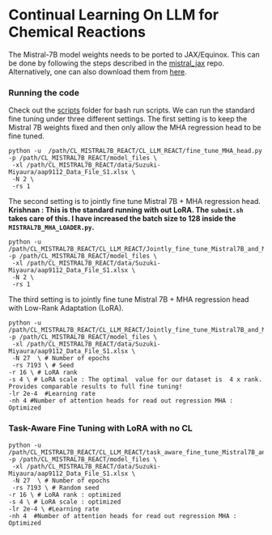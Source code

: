 # Continual Learning On LLM for Chemical Reactions

The Mistral-7B model weights needs to be ported to JAX/Equinox. This can be done by following the steps described in the [mistral_jax](https://github.com/AakashKumarNain/mistral_jax/blob/main/instructions.md) repo. Alternatively, one can also download them from [here](https://buffalo.box.com/s/ljd66kpkgte8duofz3us2zihb70btwww). 


### Running the code
Check out the [scripts](https://github.com/pythonpanda2/CL_MISTRAL7B_REACT/tree/main/scripts) folder for bash run scripts.  We can run the standard fine tuning under three different settings. The first setting is to keep the Mistral 7B weights fixed and then only allow the MHA regression head to be fine tuned. 

```
python -u  /path/CL_MISTRAL7B_REACT/CL_LLM_REACT/fine_tune_MHA_head.py -p /path/CL_MISTRAL7B_REACT/model_files \
 -xl /path/CL_MISTRAL7B_REACT/data/Suzuki-Miyaura/aap9112_Data_File_S1.xlsx \
 -N 2 \
 -rs 1
```

The second setting is to jointly fine tune Mistral 7B + MHA regression head. **Krishnan : This is the standard running with out LoRA. The `submit.sh` takes care of this. I have increased the batch size to 128  inside the `MISTRAL7B_MHA_LOADER.py`.**

```
python -u  /path/CL_MISTRAL7B_REACT/CL_LLM_REACT/Jointly_fine_tune_Mistral7B_and_MHA_head.py -p /path/CL_MISTRAL7B_REACT/model_files \
 -xl /path/CL_MISTRAL7B_REACT/data/Suzuki-Miyaura/aap9112_Data_File_S1.xlsx \
 -N 2 \
 -rs 1

```


The third setting is to jointly fine tune Mistral 7B + MHA regression head with Low-Rank Adaptation (LoRA). 

```
python -u  /path/CL_MISTRAL7B_REACT/CL_LLM_REACT/Jointly_fine_tune_Mistral7B_and_MHA_head_with_LORA.py  -p /path/CL_MISTRAL7B_REACT/model_files \
 -xl /path/CL_MISTRAL7B_REACT/data/Suzuki-Miyaura/aap9112_Data_File_S1.xlsx \
 -N 27  \ # Number of epochs
 -rs 7193 \ # Seed
-r 16 \ # LoRA rank
-s 4 \ # LoRA scale : The optimal  value for our dataset is  4 x rank. Provides comparable results to full fine tuning!
-lr 2e-4  #Learning rate
-nh 4 #Number of attention heads for read out regression MHA : Optimized
```

### Task-Aware Fine Tuning with LoRA with no CL

```
python -u  /path/CL_MISTRAL7B_REACT/CL_LLM_REACT/task_aware_fine_tune_Mistral7B_and_MHA_head_with_LORA_no_CL.py  -p /path/CL_MISTRAL7B_REACT/model_files \
 -xl /path/CL_MISTRAL7B_REACT/data/Suzuki-Miyaura/aap9112_Data_File_S1.xlsx \
 -N 27  \ # Number of epochs
 -rs 7193 \ # Random seed
-r 16 \ # LoRA rank : optimized
-s 4 \ # LoRA scale : optimized
-lr 2e-4 \ #Learning rate
-nh 4  #Number of attention heads for read out regression MHA : Optimized
```
